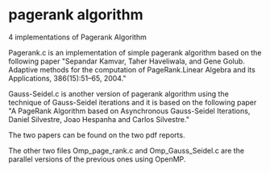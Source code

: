 # pagerank algorithm
4 implementations of Pagerank Algorithm

Pagerank.c is an implementation of simple pagerank algorithm based on the following paper
"Sepandar Kamvar, Taher Haveliwala, and Gene Golub. Adaptive methods for the computation of
PageRank.Linear Algebra and its Applications, 386(15):51–65, 2004."

Gauss-Seidel.c is another version of pagerank algorithm using the technique of Gauss-Seidel iterations
and it is based on the following paper "A PageRank Algorithm based on Asynchronous Gauss-Seidel Iterations,
Daniel Silvestre, Joao Hespanha and Carlos Silvestre."

The two papers can be found on the two pdf reports.

The other two files Omp_page_rank.c and Omp_Gauss_Seidel.c are the parallel versions of the previous ones
using OpenMP.
